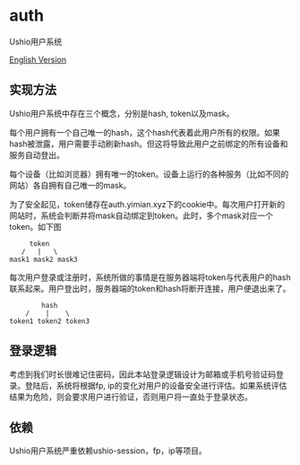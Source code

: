 # auth

Ushio用户系统

[English Version](./README.md)

## 实现方法

Ushio用户系统中存在三个概念，分别是hash, token以及mask。

每个用户拥有一个自己唯一的hash，这个hash代表着此用户所有的权限。如果hash被泄露，用户需要手动刷新hash。但这将导致此用户之前绑定的所有设备和服务自动登出。    

每个设备（比如浏览器）拥有唯一的token。设备上运行的各种服务（比如不同的网站）各自拥有自己唯一的mask。    

为了安全起见，token储存在auth.yimian.xyz下的cookie中。每次用户打开新的网站时，系统会判断并将mask自动绑定到token。此时，多个mask对应一个token。如下图

```
     token
   /   |   \
mask1 mask2 mask3
```

每次用户登录或注册时，系统所做的事情是在服务器端将token与代表用户的hash联系起来。用户登出时，服务器端的token和hash将断开连接，用户便退出来了。

```
        hash
    /    |    \
token1 token2 token3
```


## 登录逻辑

考虑到我们时长很难记住密码，因此本站登录逻辑设计为邮箱或手机号验证码登录。登陆后，系统将根据fp, ip的变化对用户的设备安全进行评估。如果系统评估结果为危险，则会要求用户进行验证，否则用户将一直处于登录状态。


## 依赖

Ushio用户系统严重依赖ushio-session，fp，ip等项目。
